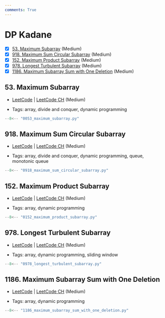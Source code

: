 ```yaml
---
comments: True
---
```


# DP Kadane

- [x] [53. Maximum Subarray](https://leetcode.cn/problems/maximum-subarray/) (Medium)
- [x] [918. Maximum Sum Circular Subarray](https://leetcode.cn/problems/maximum-sum-circular-subarray/) (Medium)
- [x] [152. Maximum Product Subarray](https://leetcode.cn/problems/maximum-product-subarray/) (Medium)
- [x] [978. Longest Turbulent Subarray](https://leetcode.cn/problems/longest-turbulent-subarray/) (Medium)
- [x] [1186. Maximum Subarray Sum with One Deletion](https://leetcode.cn/problems/maximum-subarray-sum-with-one-deletion/) (Medium)

## 53. Maximum Subarray

-   [LeetCode](https://leetcode.com/problems/maximum-subarray/) | [LeetCode CH](https://leetcode.cn/problems/maximum-subarray/) (Medium)

-   Tags: array, divide and conquer, dynamic programming

```python title="53. Maximum Subarray - Python Solution"
--8<-- "0053_maximum_subarray.py"
```

## 918. Maximum Sum Circular Subarray

-   [LeetCode](https://leetcode.com/problems/maximum-sum-circular-subarray/) | [LeetCode CH](https://leetcode.cn/problems/maximum-sum-circular-subarray/) (Medium)

-   Tags: array, divide and conquer, dynamic programming, queue, monotonic queue

```python title="918. Maximum Sum Circular Subarray - Python Solution"
--8<-- "0918_maximum_sum_circular_subarray.py"
```

## 152. Maximum Product Subarray

-   [LeetCode](https://leetcode.com/problems/maximum-product-subarray/) | [LeetCode CH](https://leetcode.cn/problems/maximum-product-subarray/) (Medium)

-   Tags: array, dynamic programming

```python title="152. Maximum Product Subarray - Python Solution"
--8<-- "0152_maximum_product_subarray.py"
```

## 978. Longest Turbulent Subarray

-   [LeetCode](https://leetcode.com/problems/longest-turbulent-subarray/) | [LeetCode CH](https://leetcode.cn/problems/longest-turbulent-subarray/) (Medium)

-   Tags: array, dynamic programming, sliding window

```python title="978. Longest Turbulent Subarray - Python Solution"
--8<-- "0978_longest_turbulent_subarray.py"
```

## 1186. Maximum Subarray Sum with One Deletion

-   [LeetCode](https://leetcode.com/problems/maximum-subarray-sum-with-one-deletion/) | [LeetCode CH](https://leetcode.cn/problems/maximum-subarray-sum-with-one-deletion/) (Medium)

-   Tags: array, dynamic programming

```python title="1186. Maximum Subarray Sum with One Deletion - Python Solution"
--8<-- "1186_maximum_subarray_sum_with_one_deletion.py"
```
